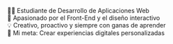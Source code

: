 👨‍💻 Estudiante de Desarrollo de Aplicaciones Web  
🎨 Apasionado por el Front-End y el diseño interactivo  
💡 Creativo, proactivo y siempre con ganas de aprender  
🚀 Mi meta: Crear experiencias digitales personalizadas  

